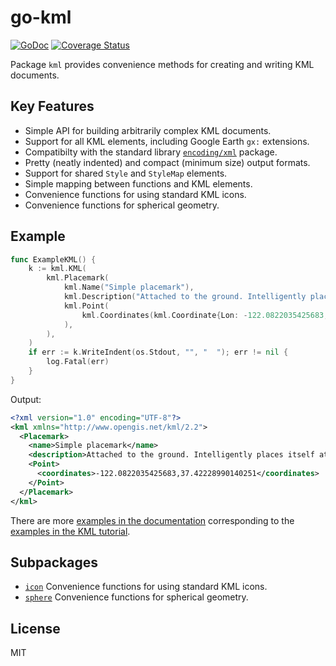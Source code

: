 # go-kml

[![GoDoc](https://godoc.org/github.com/twpayne/go-kml?status.svg)](https://godoc.org/github.com/twpayne/go-kml)
[![Coverage Status](https://coveralls.io/repos/github/twpayne/go-kml/badge.svg?branch=master)](https://coveralls.io/github/twpayne/go-kml?branch=master)

Package `kml` provides convenience methods for creating and writing KML documents.

## Key Features

* Simple API for building arbitrarily complex KML documents.
* Support for all KML elements, including Google Earth `gx:` extensions.
* Compatibilty with the standard library [`encoding/xml`](https://godoc.org/encoding/xml) package.
* Pretty (neatly indented) and compact (minimum size) output formats.
* Support for shared `Style` and `StyleMap` elements.
* Simple mapping between functions and KML elements.
* Convenience functions for using standard KML icons.
* Convenience functions for spherical geometry.

## Example

```go
func ExampleKML() {
    k := kml.KML(
        kml.Placemark(
            kml.Name("Simple placemark"),
            kml.Description("Attached to the ground. Intelligently places itself at the height of the underlying terrain."),
            kml.Point(
                kml.Coordinates(kml.Coordinate{Lon: -122.0822035425683, Lat: 37.42228990140251}),
            ),
        ),
    )
    if err := k.WriteIndent(os.Stdout, "", "  "); err != nil {
        log.Fatal(err)
    }
}
```

Output:

```xml
<?xml version="1.0" encoding="UTF-8"?>
<kml xmlns="http://www.opengis.net/kml/2.2">
  <Placemark>
    <name>Simple placemark</name>
    <description>Attached to the ground. Intelligently places itself at the height of the underlying terrain.</description>
    <Point>
      <coordinates>-122.0822035425683,37.42228990140251</coordinates>
    </Point>
  </Placemark>
</kml>
```

There are more [examples in the
documentation](https://godoc.org/github.com/twpayne/go-kml#pkg-examples)
corresponding to the [examples in the KML
tutorial](https://developers.google.com/kml/documentation/kml_tut).

## Subpackages

* [`icon`](https://godoc.org/github.com/twpayne/go-kml/icon) Convenience functions for using standard KML icons.
* [`sphere`](https://godoc.org/github.com/twpayne/go-kml/sphere) Convenience functions for spherical geometry.

## License

MIT
